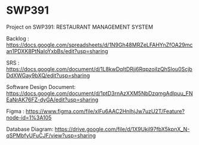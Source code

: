 # SWP391
Project on SWP391: RESTAURANT MANAGEMENT SYSTEM

Backlog : https://docs.google.com/spreadsheets/d/1N9Gh48MRZeLFAHYnZfOA29mcan1PDXK8PtNaIoYxbBs/edit?usp=sharing

SRS : https://docs.google.com/document/d/1L8kwDqItDRjj6RqpzoiIzQhSlou0ScjbDdXWGay9bXQ/edit?usp=sharing

Software Design Document: https://docs.google.com/document/d/1ptD3rnAzXXM5NbDzqmgAdlpuu_FNEaNrAK76FZ-dyGA/edit?usp=sharing

Figma : https://www.figma.com/file/xlFu6AAC2HnlhjJw7uzU2T/Feature?node-id=1%3A105

Database Diagram: https://drive.google.com/file/d/1X9Ukjl97fbX5kpnX_N-qSPMbfyUFuCJF/view?usp=sharing
